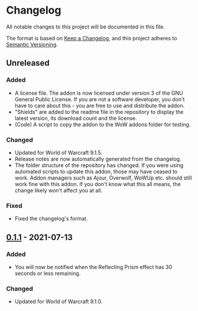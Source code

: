 # Changelog
All notable changes to this project will be documented in this file.

The format is based on [Keep a Changelog][changelog], and this project adheres
to [Semantic Versioning][semver].

## Unreleased
### Added
- A license file. The addon is now licensed under version 3 of the GNU General
Public License. If you are not a software developer, you don't have to care
about this - you are free to use and distribute the addon.
- "Shields" are added to the readme file in the repository to display the latest
version, its download count and the license.
- (Code) A script to copy the addon to the WoW addons folder for testing.

### Changed
- Updated for World of Warcraft 9.1.5.
- Release notes are now automatically generated from the changelog.
- The folder structure of the repository has changed. If you were using
automated scripts to update this addon, those may have ceased to work. Addon
managers such as Ajour, Overwolf, WoWUp etc. should still work fine with this
addon. If you don't know what this all means, the change likely won't affect you
at all.

### Fixed
- Fixed the changelog's format.

## [0.1.1][] - 2021-07-13
### Added
- You will now be notified when the Reflecting Prism effect has 30 seconds or
less remaining.

### Changed
- Updated for World of Warcraft 9.1.0.

[0.1.1]: <https://github.com/Kumodatsu/Rereflect/releases/tag/v0.1.1>

[changelog]: <https://keepachangelog.com/en/1.0.0/>
[semver]: <https://semver.org/spec/v2.0.0.html>
